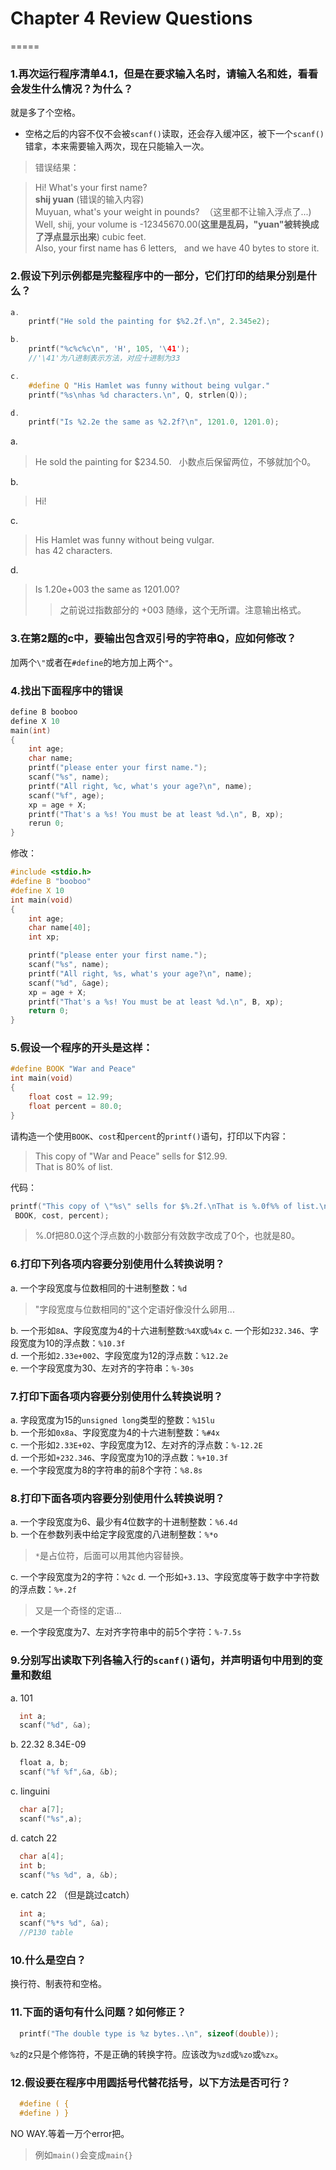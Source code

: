 # Chapter 4 Review Questions
=====

### 1.再次运行程序清单4.1，但是在要求输入名时，请输入名和姓，看看会发生什么情况？为什么？

就是多了个空格。
* 空格之后的内容不仅不会被`scanf()`读取，还会存入缓冲区，被下一个`scanf()`错拿，本来需要输入两次，现在只能输入一次。
> 错误结果：

> Hi! What's your first name?  
**shij yuan**  (错误的输入内容)  
Muyuan, what's your weight in pounds?  （这里都不让输入浮点了...)  
Well, shij, your volume is -12345670.00(**这里是乱码，"yuan"被转换成了浮点显示出来**) cubic feet.  
Also, your first name has 6 letters,   
and we have 40 bytes to store it.


### 2.假设下列示例都是完整程序中的一部分，它们打印的结果分别是什么？

```c
a.
    printf("He sold the painting for $%2.2f.\n", 2.345e2);

b.
    printf("%c%c%c\n", 'H', 105, '\41');
    //'\41'为八进制表示方法，对应十进制为33

c.
    #define Q "His Hamlet was funny without being vulgar."
    printf("%s\nhas %d characters.\n", Q, strlen(Q));

d.
    printf("Is %2.2e the same as %2.2f?\n", 1201.0, 1201.0);

```
a.
> He sold the painting for $234.50.  
> 小数点后保留两位，不够就加个0。

b.
> Hi!

c.
> His Hamlet was funny without being vulgar.  
> has 42 characters.

d.
> Is 1.20e+003 the same as 1201.00?
>> 之前说过指数部分的 +003 随缘，这个无所谓。注意输出格式。

### 3.在第2题的c中，要输出包含双引号的字符串Q，应如何修改？

加两个`\"`或者在`#define`的地方加上两个`"`。

### 4.找出下面程序中的错误

```c
define B booboo
define X 10
main(int)
{
	int age;
	char name;
	printf("please enter your first name.");
	scanf("%s", name);
	printf("All right, %c, what's your age?\n", name);
	scanf("%f", age);
	xp = age + X;
	printf("That's a %s! You must be at least %d.\n", B, xp);
	rerun 0;
}
```
修改：
```c
#include <stdio.h>
#define B "booboo"
#define X 10
int main(void)
{
	int age;
	char name[40];
	int xp;

	printf("please enter your first name.");
	scanf("%s", name);
	printf("All right, %s, what's your age?\n", name);
	scanf("%d", &age);
	xp = age + X;
	printf("That's a %s! You must be at least %d.\n", B, xp);
	return 0;
}
```

### 5.假设一个程序的开头是这样：

```c
#define BOOK "War and Peace"
int main(void)
{
	float cost = 12.99;
	float percent = 80.0;
}
```

请构造一个使用`BOOK`、`cost`和`percent`的`printf()`语句，打印以下内容：

> This copy of "War and Peace" sells for $12.99.  
> That is 80% of list.

代码：
```c
printf("This copy of \"%s\" sells for $%.2f.\nThat is %.0f%% of list.\n",
 BOOK, cost, percent);
```
> %.0f把80.0这个浮点数的小数部分有效数字改成了0个，也就是80。

### 6.打印下列各项内容要分别使用什么转换说明？

a. 一个字段宽度与位数相同的十进制整数：`%d`
> "字段宽度与位数相同的"这个定语好像没什么卵用...  

b. 一个形如`8A`、字段宽度为4的十六进制整数:`%4X`或`%4x` 
c. 一个形如`232.346`、字段宽度为10的浮点数：`%10.3f`  
d. 一个形如`2.33e+002`、字段宽度为12的浮点数：`%12.2e`  
e. 一个字段宽度为30、左对齐的字符串：`%-30s`

### 7.打印下面各项内容要分别使用什么转换说明？

a. 字段宽度为15的`unsigned long`类型的整数：`%15lu`  
b. 一个形如`0x8a`、字段宽度为4的十六进制整数：`%#4x`  
c. 一个形如`2.33E+02`、字段宽度为12、左对齐的浮点数：`%-12.2E`  
d. 一个形如`+232.346`、字段宽度为10的浮点数：`%+10.3f`  
e. 一个字段宽度为8的字符串的前8个字符：`%8.8s`

### 8.打印下面各项内容要分别使用什么转换说明？

a.  一个字段宽度为6、最少有4位数字的十进制整数：`%6.4d`  
b. 一个在参数列表中给定字段宽度的八进制整数：`%*o`  
> `*`是占位符，后面可以用其他内容替换。  

c. 一个字段宽度为2的字符：`%2c` 
d. 一个形如`+3.13`、字段宽度等于数字中字符数的浮点数：`%+.2f`  
> 又是一个奇怪的定语...

e. 一个字段宽度为7、左对齐字符串中的前5个字符：`%-7.5s`

### 9.分别写出读取下列各输入行的`scanf()`语句，并声明语句中用到的变量和数组

a. 101  
```c
  int a;
  scanf("%d", &a);
```

b. 22.32 8.34E-09
```c
  float a, b;
  scanf("%f %f",&a, &b);
```

c. linguini
```c
  char a[7];
  scanf("%s",a);
```

d. catch 22
```c
  char a[4];
  int b;
  scanf("%s %d", a, &b);
```

e. catch 22 （但是跳过catch）
```c
  int a;
  scanf("%*s %d", &a);
  //P130 table
```

### 10.什么是空白？

换行符、制表符和空格。

### 11.下面的语句有什么问题？如何修正？

```c
  printf("The double type is %z bytes..\n", sizeof(double));
```

`%z`的z只是个修饰符，不是正确的转换字符。应该改为`%zd`或`%zo`或`%zx`。

### 12.假设要在程序中用圆括号代替花括号，以下方法是否可行？

```c
  #define ( {
  #define ) }  
```
NO WAY.等着一万个error把。
> 例如`main()`会变成`main{}`

